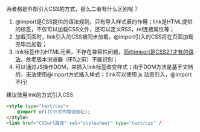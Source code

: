 两者都是外部引入CSS的方式，那么二者有什么区别呢？

1. @import是CSS提供的语法规则，只有导入样式表的作用；link是HTML提供的标签，不仅可以加载CSS文件，还可以定义RSS，rel连接属性等；
2. 加载页面时，link引入的CSS被同步加载，@import引入的CSS将在页面加载完毕后加载；
3. link标签作为HTML元素，不存在兼容性问题，而@import是CSS2.1才有的语法，故老版本浏览器（IE5之前）不能识别；
4. 可以通过JS操作DOM，来插入link标签改变样式；由于DOM方法是基于文档的，无法使用@import方式插入样式；(link可以使用 js 动态引入，@import不行)

建议使用link的方式引入CSS



```html
<style type="text/css">
	@import url(CSS文件路径地址);
</style>
<link href="CSSurl路径" rel="stylesheet" type="text/css" /
```

